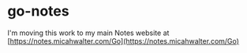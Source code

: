 # go-notes

I'm moving this work to my main Notes website at [https://notes.micahwalter.com/Go](https://notes.micahwalter.com/Go)

